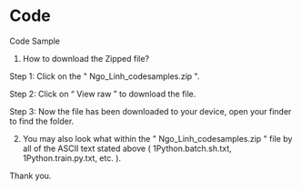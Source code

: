 # Code 
Code Sample 

1. How to download the Zipped file? 

Step 1: Click on the " Ngo_Linh_codesamples.zip ".

Step 2: Click on “ View raw ” to download the file.

Step 3: Now the file has been downloaded to your device, open your finder to find the folder. 

2. You may also look what within the " Ngo_Linh_codesamples.zip " file by all of the ASCII text stated above ( 1Python.batch.sh.txt, 1Python.train.py.txt, etc. ).

Thank you.
